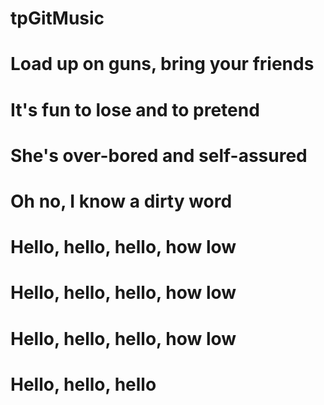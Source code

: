 # tpGitMusic
# Load up on guns, bring your friends
# It's fun to lose and to pretend
# She's over-bored and self-assured
# Oh no, I know a dirty word

# Hello, hello, hello, how low
# Hello, hello, hello, how low
# Hello, hello, hello, how low
# Hello, hello, hello